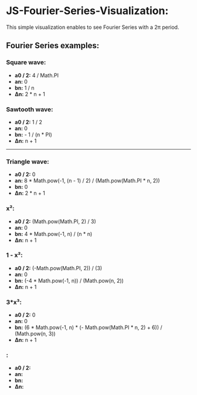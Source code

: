 # JS-Fourier-Series-Visualization:

This simple visualization enables to see Fourier Series with a 2π period.


## Fourier Series examples:

### Square wave:
- **a0 / 2:** 4 / Math.PI
- **an:** 0
- **bn:** 1 / n
- **Δn:** 2 * n + 1

### Sawtooth wave:
- **a0 / 2:** 1 / 2
- **an:** 0
- **bn:** - 1 / (n * PI)
- **Δn:** n + 1

--------------------------------------------------------------

### Triangle wave:
- **a0 / 2:** 0
- **an:** 8 * Math.pow(-1, (n - 1) / 2) / (Math.pow(Math.PI * n, 2))
- **bn:** 0
- **Δn:** 2 * n + 1


### x²:
- **a0 / 2:** (Math.pow(Math.PI, 2) / 3)
- **an:** 0
- **bn:** 4 * Math.pow(-1, n) / (n * n)
- **Δn:** n + 1

### 1 - x²:
- **a0 / 2:** (-Math.pow(Math.PI, 2)) / (3)
- **an:** 0
- **bn:** (-4 * Math.pow(-1, n)) / (Math.pow(n, 2))
- **Δn:** n + 1

### 3*x³:
- **a0 / 2:** 0
- **an:** 0
- **bn:** (6 * Math.pow(-1, n) * (- Math.pow(Math.PI * n, 2) + 6)) / (Math.pow(n, 3))
- **Δn:** n + 1



### :
- **a0 / 2:** 
- **an:** 
- **bn:** 
- **Δn:** 